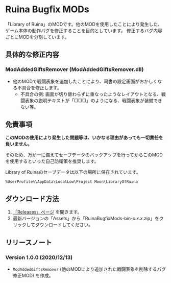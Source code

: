 # Ruina Bugfix MODs

「Library of Ruina」のMODです。他のMODを使用したことにより発生した、ゲーム本体の動作バグを修正することを目的としています。
修正するバグ内容ごとにMODを分割しています。

## 具体的な修正内容

### ModAddedGiftsRemover (ModAddedGiftsRemover.dll)

- 他のMODで戦闘表象を追加したことにより、司書の設定画面がおかしくなる不具合を修正します。
  - 不具合の例: 画面が切り替わらずに重なったようなレイアウトとなる、戦闘表象の説明テキストが「□□□」のようになる、戦闘表象が装備できない等。

## 免責事項

**このMODの使用により発生した問題等は、いかなる理由があっても一切責任を負いません。**

そのため、万が一に備えてセーブデータのバックアップを行ってからこのMODを使用するといった自己防衛策を推奨します。

Library of Ruinaのセーブデータは以下の場所に保存されています。

`%UserProfile%\AppData\LocalLow\Project Moon\LibraryOfRuina`

## ダウンロード方法

1. [「Releases」ページ](https://github.com/TanaUmbreon/RuinaBugfixMods/releases) を開きます。
2. 最新バージョンの「Assets」から「RuinaBugfixMods-bin-*x*.*x*.*x*.zip」をクリックしてダウンロードしてください。

## リリースノート

### Version 1.0.0 (2020/12/13)

- `ModAddedGiftsRemover` (他のMODにより追加された戦闘表象を削除するバグ修正MOD) を作成。
